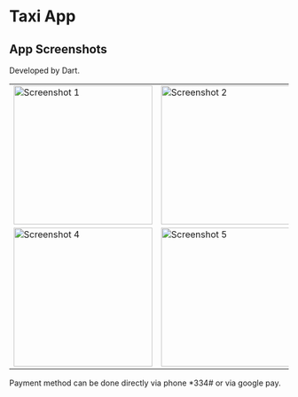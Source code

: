 # Taxi App 
## App Screenshots

Developed by Dart.

<table>
  <tr>
    <td><img src="https://github.com/Billy272/Taxi-App/assets/98650586/98562a4f-0d9d-4bda-a295-226e04a82883" alt="Screenshot 1" width="250"/></td>
    <td><img src="https://github.com/Billy272/Taxi-App/assets/98650586/0b304b07-a6bc-4272-937d-89b5de5ad53d" alt="Screenshot 2" width="250"/></td>
    <td><img src="https://github.com/Billy272/Taxi-App/assets/98650586/290cb212-1b6d-4b40-ad98-36a761420d5c" alt="Screenshot 3" width="250"/></td>
  </tr>
  <tr>
    <td><img src="https://github.com/Billy272/Taxi-App/assets/98650586/8e1b9edb-40ea-4c86-8bc6-5170bfc9db3c" alt="Screenshot 4" width="250"/></td>
    <td><img src="https://github.com/Billy272/Taxi-App/assets/98650586/76c57f9e-db6b-4ac3-89a6-0b9ec40da257" alt="Screenshot 5" width="250"/></td>
    <td><img src="https://github.com/Billy272/Taxi-App/assets/98650586/4421a94e-6264-4108-8fc8-7ba084fba554" alt="Screenshot 6" width="250"/></td>
  </tr>
</table>

Payment method can be done directly via phone *334# or via google pay. 
